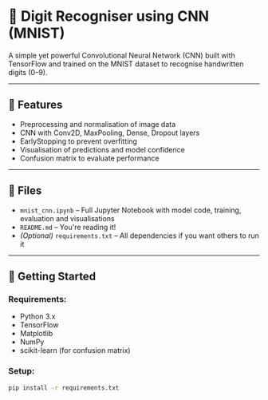 # 🧠 Digit Recogniser using CNN (MNIST)

A simple yet powerful Convolutional Neural Network (CNN) built with TensorFlow and trained on the MNIST dataset to recognise handwritten digits (0–9).

---

## 📌 Features

- Preprocessing and normalisation of image data
- CNN with Conv2D, MaxPooling, Dense, Dropout layers
- EarlyStopping to prevent overfitting
- Visualisation of predictions and model confidence
- Confusion matrix to evaluate performance

---

## 📁 Files

- `mnist_cnn.ipynb` – Full Jupyter Notebook with model code, training, evaluation and visualisations
- `README.md` – You're reading it!
- *(Optional)* `requirements.txt` – All dependencies if you want others to run it

---

## 🚀 Getting Started

### Requirements:
- Python 3.x
- TensorFlow
- Matplotlib
- NumPy
- scikit-learn (for confusion matrix)

### Setup:
```bash
pip install -r requirements.txt
